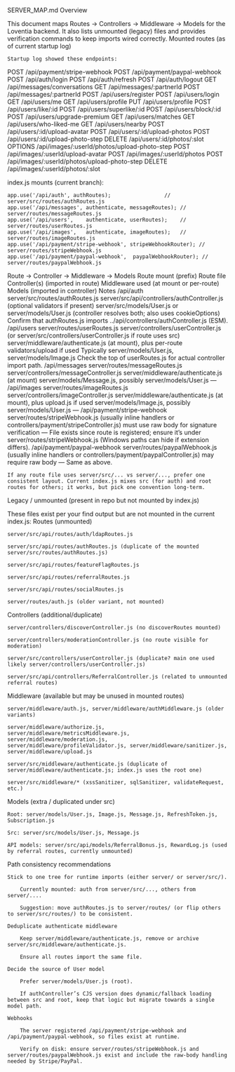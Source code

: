 SERVER_MAP.md
Overview

This document maps Routes → Controllers → Middleware → Models for the Loventia backend.
It also lists unmounted (legacy) files and provides verification commands to keep imports wired correctly.
Mounted routes (as of current startup log)

    Startup log showed these endpoints:

POST /api/payment/stripe-webhook
POST /api/payment/paypal-webhook
POST /api/auth/login
POST /api/auth/refresh
POST /api/auth/logout
GET  /api/messages/conversations
GET  /api/messages/:partnerId
POST /api/messages/:partnerId
POST /api/users/register
POST /api/users/login
GET  /api/users/me
GET  /api/users/profile
PUT  /api/users/profile
POST /api/users/like/:id
POST /api/users/superlike/:id
POST /api/users/block/:id
POST /api/users/upgrade-premium
GET  /api/users/matches
GET  /api/users/who-liked-me
GET  /api/users/nearby
POST /api/users/:id/upload-avatar
POST /api/users/:id/upload-photos
POST /api/users/:id/upload-photo-step
DELETE /api/users/:id/photos/:slot
OPTIONS /api/images/:userId/photos/upload-photo-step
POST   /api/images/:userId/upload-avatar
POST   /api/images/:userId/photos
POST   /api/images/:userId/photos/upload-photo-step
DELETE /api/images/:userId/photos/:slot

index.js mounts (current branch):

    app.use('/api/auth', authRoutes);                 // server/src/routes/authRoutes.js
    app.use('/api/messages', authenticate, messageRoutes); // server/routes/messageRoutes.js
    app.use('/api/users',    authenticate, userRoutes);    // server/routes/userRoutes.js
    app.use('/api/images',   authenticate, imageRoutes);   // server/routes/imageRoutes.js
    app.use('/api/payment/stripe-webhook', stripeWebhookRouter); // server/routes/stripeWebhook.js
    app.use('/api/payment/paypal-webhook',  paypalWebhookRouter); // server/routes/paypalWebhook.js

Route → Controller → Middleware → Models
Route mount (prefix)	Route file	Controller(s) (imported in route)	Middleware used (at mount or per-route)	Models (imported in controller)	Notes
/api/auth	server/src/routes/authRoutes.js	server/src/api/controllers/authController.js	(optional validators if present)	server/src/models/User.js or server/models/User.js (controller resolves both; also uses cookieOptions)	Confirm that authRoutes.js imports ../api/controllers/authController.js (ESM).
/api/users	server/routes/userRoutes.js	server/controllers/userController.js (or server/src/controllers/userController.js if route uses src)	server/middleware/authenticate.js (at mount), plus per-route validators/upload if used	Typically server/models/User.js, server/models/Image.js	Check the top of userRoutes.js for actual controller import path.
/api/messages	server/routes/messageRoutes.js	server/controllers/messageController.js	server/middleware/authenticate.js (at mount)	server/models/Message.js, possibly server/models/User.js	—
/api/images	server/routes/imageRoutes.js	server/controllers/imageController.js	server/middleware/authenticate.js (at mount), plus upload.js if used	server/models/Image.js, possibly server/models/User.js	—
/api/payment/stripe-webhook	server/routes/stripeWebhook.js	(usually inline handlers or controllers/payment/stripeController.js)	must use raw body for signature verification	—	File exists since route is registered; ensure it’s under server/routes/stripeWebhook.js (Windows paths can hide if extension differs).
/api/payment/paypal-webhook	server/routes/paypalWebhook.js	(usually inline handlers or controllers/payment/paypalController.js)	may require raw body	—	Same as above.

    If any route file uses server/src/... vs server/..., prefer one consistent layout. Current index.js mixes src (for auth) and root routes for others; it works, but pick one convention long-term.

Legacy / unmounted (present in repo but not mounted by index.js)

These files exist per your find output but are not mounted in the current index.js:
Routes (unmounted)

    server/src/api/routes/auth/ldapRoutes.js

    server/src/api/routes/authRoutes.js (duplicate of the mounted server/src/routes/authRoutes.js)

    server/src/api/routes/featureFlagRoutes.js

    server/src/api/routes/referralRoutes.js

    server/src/api/routes/socialRoutes.js

    server/routes/auth.js (older variant, not mounted)

Controllers (additional/duplicate)

    server/controllers/discoverController.js (no discoverRoutes mounted)

    server/controllers/moderationController.js (no route visible for moderation)

    server/src/controllers/userController.js (duplicate? main one used likely server/controllers/userController.js)

    server/src/api/controllers/ReferralController.js (related to unmounted referral routes)

Middleware (available but may be unused in mounted routes)

    server/middleware/auth.js, server/middleware/authMiddleware.js (older variants)

    server/middleware/authorize.js, server/middleware/metricsMiddleware.js, server/middleware/moderation.js, server/middleware/profileValidator.js, server/middleware/sanitizer.js, server/middleware/upload.js

    server/src/middleware/authenticate.js (duplicate of server/middleware/authenticate.js; index.js uses the root one)

    server/src/middleware/* (xssSanitizer, sqlSanitizer, validateRequest, etc.)

Models (extra / duplicated under src)

    Root: server/models/User.js, Image.js, Message.js, RefreshToken.js, Subscription.js

    Src: server/src/models/User.js, Message.js

    API models: server/src/api/models/ReferralBonus.js, RewardLog.js (used by referral routes, currently unmounted)

Path consistency recommendations

    Stick to one tree for runtime imports (either server/ or server/src/).

        Currently mounted: auth from server/src/..., others from server/....

        Suggestion: move authRoutes.js to server/routes/ (or flip others to server/src/routes/) to be consistent.

    Deduplicate authenticate middleware

        Keep server/middleware/authenticate.js, remove or archive server/src/middleware/authenticate.js.

        Ensure all routes import the same file.

    Decide the source of User model

        Prefer server/models/User.js (root).

        If authController’s CJS version does dynamic/fallback loading between src and root, keep that logic but migrate towards a single model path.

    Webhooks

        The server registered /api/payment/stripe-webhook and /api/payment/paypal-webhook, so files exist at runtime.

        Verify on disk: ensure server/routes/stripeWebhook.js and server/routes/paypalWebhook.js exist and include the raw-body handling needed by Stripe/PayPal.
